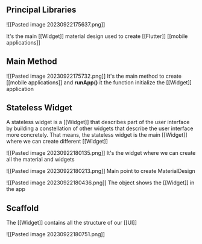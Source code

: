 
## Principal Libraries

![[Pasted image 20230922175637.png]]

It's the main [[Widget]] material design used to create [[Flutter]] [[mobile applications]]

## Main Method

![[Pasted image 20230922175732.png]]
It's the main method to create [[mobile applications]]  and **runApp()** it the function initialize the [[Widget]] application

## Stateless Widget

A stateless widget is a [[Widget]] that describes part of the user interface by building a constellation of other widgets that describe the user interface more concretely. That means, the stateless widget is the main [[Widget]] where we can create different [[Widget]]

![[Pasted image 20230922180135.png]]
It's the widget where we can create all the material and widgets

![[Pasted image 20230922180213.png]]
Main point to create MaterialDesign

![[Pasted image 20230922180436.png]]
The object shows the [[Widget]] in the app

## Scaffold

The [[Widget]] contains all the structure of our [[UI]]

![[Pasted image 20230922180751.png]]
